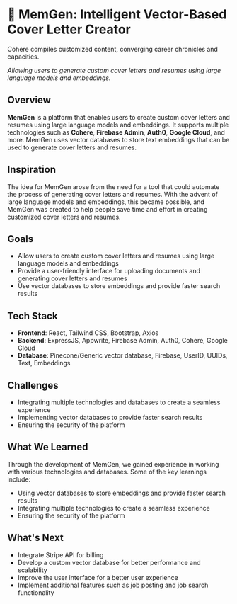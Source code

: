 # 🤖 MemGen: Intelligent Vector-Based Cover Letter Creator

Cohere compiles customized content, converging career chronicles and capacities.

_Allowing users to generate custom cover letters and resumes using large language models and embeddings._

## Overview
**MemGen** is a platform that enables users to create custom cover letters and resumes using large language models and embeddings. It supports multiple technologies such as **Cohere**, **Firebase Admin**, **Auth0**, **Google Cloud**, and more. MemGen uses vector databases to store text embeddings that can be used to generate cover letters and resumes. 

## Inspiration
The idea for MemGen arose from the need for a tool that could automate the process of generating cover letters and resumes. With the advent of large language models and embeddings, this became possible, and MemGen was created to help people save time and effort in creating customized cover letters and resumes.

## Goals
- Allow users to create custom cover letters and resumes using large language models and embeddings
- Provide a user-friendly interface for uploading documents and generating cover letters and resumes
- Use vector databases to store embeddings and provide faster search results

## Tech Stack
- **Frontend**: React, Tailwind CSS, Bootstrap, Axios
- **Backend**: ExpressJS, Appwrite, Firebase Admin, Auth0, Cohere, Google Cloud
- **Database**: Pinecone/Generic vector database, Firebase, UserID, UUIDs, Text, Embeddings

## Challenges
- Integrating multiple technologies and databases to create a seamless experience
- Implementing vector databases to provide faster search results
- Ensuring the security of the platform

## What We Learned
Through the development of MemGen, we gained experience in working with various technologies and databases. Some of the key learnings include:
- Using vector databases to store embeddings and provide faster search results
- Integrating multiple technologies to create a seamless experience
- Ensuring the security of the platform

## What's Next
- Integrate Stripe API for billing
- Develop a custom vector database for better performance and scalability
- Improve the user interface for a better user experience
- Implement additional features such as job posting and job search functionality